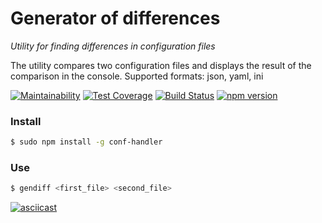 # Generator of differences
*Utility for finding differences in configuration files*

The utility compares two configuration files and displays the result of the comparison in the console. Supported formats: json, yaml, ini

[![Maintainability](https://api.codeclimate.com/v1/badges/82011bb447b1a360e792/maintainability)](https://codeclimate.com/github/corsicanec82/project-lvl2-s475/maintainability)
[![Test Coverage](https://api.codeclimate.com/v1/badges/82011bb447b1a360e792/test_coverage)](https://codeclimate.com/github/corsicanec82/project-lvl2-s475/test_coverage)
[![Build Status](https://travis-ci.org/corsicanec82/project-lvl2-s475.svg?branch=master)](https://travis-ci.org/corsicanec82/project-lvl2-s475)
[![npm version](https://badge.fury.io/js/conf-handler.svg)](https://badge.fury.io/js/conf-handler)

### Install
```sh
$ sudo npm install -g conf-handler
```
### Use
```sh
$ gendiff <first_file> <second_file>
```

[![asciicast](https://asciinema.org/a/pjJWCJxRBZoab8uoWfRvvudmY.svg)](https://asciinema.org/a/pjJWCJxRBZoab8uoWfRvvudmY)
